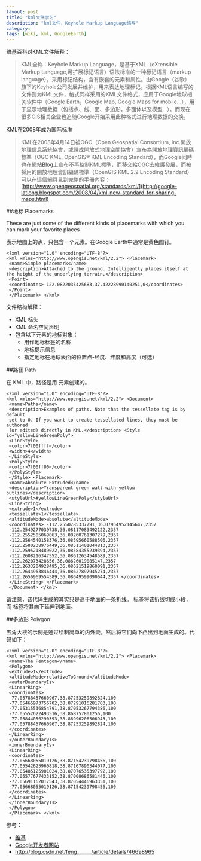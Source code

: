 ```yaml
---
layout: post
title: "kml文件学习"
description: "kml文件，Keyhole Markup Language缩写"
category: 
tags: [wiki, kml, GoogleEarth]
---
```


维基百科对KML文件解释：

> KML全称：Keyhole Markup Language，是基于XML（eXtensible Markup Language,可扩展标记语言）语法标准的一种标记语言（markup language），采用标记结构，含有嵌套的元素和属性。由Google（谷歌）旗下的Keyhole公司发展并维护，用来表达地理标记。根据KML语言编写的文件则为KML文件，格式同样采用的XML文件格式，应用于Google地球相关软件中（Google Earth，Google Map, Google Maps for mobile...），用于显示地理数据（包括点、线、面、多边形，多面体以及模型...）。而现在很多GIS相关企业也追随Google开始采用此种格式进行地理数据的交换。

KML在2008年成为国际标准

>KML在2008年4月14日被OGC（Open Geospatial Consortium, Inc.開放地理信息系統協會，或譯成開放式地理空間協會）宣布為開放地理資訊編碼標準（OGC KML, OpenGIS® KML Encoding Standard），而Google同時也在網站[Blog](http://google-latlong.blogspot.com/2008/04/kml-new-standard-for-sharing-maps.html)上宣布不再控制KML標準，而移交給OGC去維護發展，而被採用的開放地理資訊編碼標準（OpenGIS KML 2.2 Encoding Standard）可以在這個網頁見到完整的手冊內容：[http://www.opengeospatial.org/standards/kml/](http://google-latlong.blogspot.com/2008/04/kml-new-standard-for-sharing-maps.html)

##地标 Placemarks

These are just some of the different kinds of placemarks with which you can mark your favorite places

表示地图上的点，只包含一个<Point>元素。在Google Earth中通常是黄色图钉。

	<?xml version="1.0" encoding="UTF-8"?>
	<kml xmlns="http://www.opengis.net/kml/2.2"> <Placemark>
	 <name>Simple placemark</name>
	 <description>Attached to the ground. Intelligently places itself at the height of the underlying terrain.</description>
	 <Point>
	 <coordinates>-122.0822035425683,37.42228990140251,0</coordinates>
	 </Point>
	 </Placemark> </kml>

文件结构解释：

- XML 标头
- KML 命名空间声明
- 包含以下元素的地标对象：
	- 用作地标标签的名称
	- 地标提示信息
	- 指定地标在地球表面的位置点-经度、纬度和高度（可选）

##路径 Path

在 KML 中，路径是用 <LineString> 元素创建的。

	<?xml version="1.0" encoding="UTF-8"?>
	<kml xmlns="http://www.opengis.net/kml/2.2"> <Document>
	 <name>Paths</name>
	 <description>Examples of paths. Note that the tessellate tag is by default
	 set to 0. If you want to create tessellated lines, they must be authored
	 (or edited) directly in KML.</description> <Style id="yellowLineGreenPoly">
	 <LineStyle>
	 <color>7f00ffff</color>
	 <width>4</width>
	 </LineStyle>
	 <PolyStyle>
	 <color>7f00ff00</color>
	 </PolyStyle>
	 </Style> <Placemark>
	 <name>Absolute Extruded</name>
	 <description>Transparent green wall with yellow outlines</description>
	 <styleUrl>#yellowLineGreenPoly</styleUrl>
	 <LineString>
	 <extrude>1</extrude>
	 <tessellate>1</tessellate>
	 <altitudeMode>absolute</altitudeMode>
	 <coordinates> -112.2550785337791,36.07954952145647,2357
	 -112.2549277039738,36.08117083492122,2357
	 -112.2552505069063,36.08260761307279,2357
	 -112.2564540158376,36.08395660588506,2357
	 -112.2580238976449,36.08511401044813,2357
	 -112.2595218489022,36.08584355239394,2357
	 -112.2608216347552,36.08612634548589,2357
	 -112.262073428656,36.08626019085147,2357
	 -112.2633204928495,36.08621519860091,2357
	 -112.2644963846444,36.08627897945274,2357
	 -112.2656969554589,36.08649599090644,2357 </coordinates>
	 </LineString> </Placemark>
	 </Document> </kml>

请注意，该代码生成的其实只是高于地面的一条折线。<tessellate> 标签将该折线切成小段，而 <extrude> 标签将其向下延伸到地面。

##多边形 Polygon

五角大楼的示例是通过绘制简单的内外壳，然后将它们向下凸出到地面生成的。代码如下：

	<?xml version="1.0" encoding="UTF-8"?>
	<kml xmlns="http://www.opengis.net/kml/2.2"> <Placemark>
	 <name>The Pentagon</name>
	 <Polygon>
	 <extrude>1</extrude>
	 <altitudeMode>relativeToGround</altitudeMode>
	 <outerBoundaryIs>
	 <LinearRing>
	 <coordinates>
	 -77.05788457660967,38.87253259892824,100 
	 -77.05465973756702,38.87291016281703,100 
	 -77.05315536854791,38.87053267794386,100 
	 -77.05552622493516,38.868757801256,100 
	 -77.05844056290393,38.86996206506943,100 
	 -77.05788457660967,38.87253259892824,100
	 </coordinates>
	 </LinearRing>
	 </outerBoundaryIs>
	 <innerBoundaryIs>
	 <LinearRing>
	 <coordinates>
	 -77.05668055019126,38.87154239798456,100 
	 -77.05542625960818,38.87167890344077,100 
	 -77.05485125901024,38.87076535397792,100 
	 -77.05577677433152,38.87008686581446,100 
	 -77.05691162017543,38.87054446963351,100 
	 -77.05668055019126,38.87154239798456,100
	 </coordinates>
	 </LinearRing>
	 </innerBoundaryIs>
	 </Polygon>
	 </Placemark> </kml> 


参考：

- [维基](https://zh.wikipedia.org/wiki/KML)
- [Google开发者网站](https://developers.google.com/kml/documentation/kml_tut)
- http://blog.csdn.net/feng______/article/details/46698965
